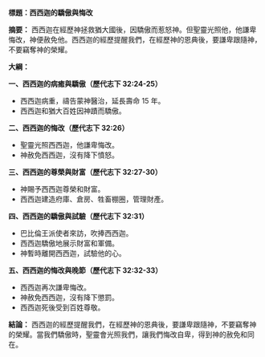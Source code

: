 **標題：西西迦的驕傲與悔改**

**摘要：**
西西迦在經歷神拯救猶大國後，因驕傲而惹怒神。但聖靈光照他，他謙卑悔改，神便赦免他。西西迦的經歷提醒我們，在經歷神的恩典後，要謙卑跟隨神，不要竊奪神的榮耀。

**大綱：**

**一、西西迦的病癒與驕傲（歷代志下 32:24-25）**
* 西西迦病重，禱告蒙神醫治，延長壽命 15 年。
* 西西迦和猶大百姓因神蹟而驕傲。

**二、西西迦的悔改（歷代志下 32:26）**
* 聖靈光照西西迦，他謙卑悔改。
* 神赦免西西迦，沒有降下憤怒。

**三、西西迦的尊榮與財富（歷代志下 32:27-30）**
* 神賜予西西迦尊榮和財富。
* 西西迦建造府庫、倉房、牲畜棚圈，管理財產。

**四、西西迦的驕傲與試驗（歷代志下 32:31）**
* 巴比倫王派使者來訪，吹捧西西迦。
* 西西迦驕傲地展示財富和軍備。
* 神暫時離開西西迦，試驗他的心。

**五、西西迦的悔改與晚節（歷代志下 32:32-33）**
* 西西迦再次謙卑悔改。
* 神赦免西西迦，沒有降下懲罰。
* 西西迦死後受到百姓尊敬。

**結論：**
西西迦的經歷提醒我們，在經歷神的恩典後，要謙卑跟隨神，不要竊奪神的榮耀。當我們驕傲時，聖靈會光照我們，讓我們悔改自卑，得到神的赦免和同在。
